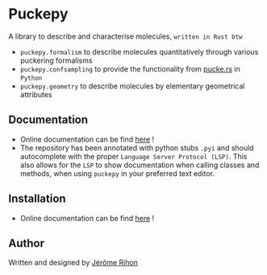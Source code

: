 # Puckepy

A library to describe and characterise molecules, `written in Rust btw`

- `puckepy.formalism` to describe molecules quantitatively through various puckering formalisms
- `puckepy.confsampling` to provide the functionality from [pucke.rs](https://github.com/jrihon/puckers) in `Python`
- `puckepy.geometry` to describe molecules by elementary geometrical attributes

## Documentation
- Online documentation can be find [here](https://github.com/jrihon/puckepy/blob/main/docs/documentation.rst) !
- The repository has been annotated with python stubs `.pyi` and should autocomplete with the proper `Language Server Protocol (LSP)`. This also allows for the `LSP` to show documentation when calling classes and methods, when using `puckepy` in your preferred text editor.
## Installation
- Online documentation can be find [here](https://github.com/jrihon/puckepy/blob/main/docs/installation.rst) !

## Author
Written and designed by [Jérôme Rihon](https://github.com/jrihon/jrihon)
